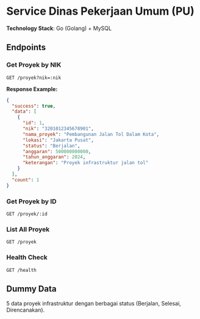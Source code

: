 # Service Dinas Pekerjaan Umum (PU)

**Technology Stack**: Go (Golang) + MySQL

## Endpoints

### Get Proyek by NIK
```
GET /proyek?nik=:nik
```

**Response Example:**
```json
{
  "success": true,
  "data": [
    {
      "id": 1,
      "nik": "3201012345678901",
      "nama_proyek": "Pembangunan Jalan Tol Dalam Kota",
      "lokasi": "Jakarta Pusat",
      "status": "Berjalan",
      "anggaran": 500000000000,
      "tahun_anggaran": 2024,
      "keterangan": "Proyek infrastruktur jalan tol"
    }
  ],
  "count": 1
}
```

### Get Proyek by ID
```
GET /proyek/:id
```

### List All Proyek
```
GET /proyek
```

### Health Check
```
GET /health
```

## Dummy Data

5 data proyek infrastruktur dengan berbagai status (Berjalan, Selesai, Direncanakan).
